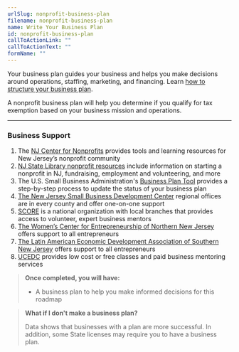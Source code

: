 ```yaml
---
urlSlug: nonprofit-business-plan
filename: nonprofit-business-plan
name: Write Your Business Plan
id: nonprofit-business-plan
callToActionLink: ""
callToActionText: ""
formName: ""
---
```


Your business plan guides your business and helps you make decisions around operations, staffing, marketing, and financing. Learn [how to structure your business plan](https://business.nj.gov/pages/create-a-business-plan).

A nonprofit business plan will help you determine if you qualify for tax exemption based on your business mission and operations.

---

### Business Support

1. The [NJ Center for Nonprofits](https://njnonprofits.org/) provides tools and learning resources for New Jersey’s nonprofit community
2. [NJ State Library nonprofit resources](https://libguides.njstatelib.org/nonprofits/home) include information on starting a nonprofit in NJ, fundraising, employment and volunteering, and more
3. The U.S. Small Business Administration's [Business Plan Tool](https://www.sba.gov/business-guide/plan-your-business/write-your-business-plan) provides a step-by-step process to update the status of your business plan
4. [The New Jersey Small Business Development Center](https://njsbdc.com/) regional offices are in every county and offer one-on-one support
5. [SCORE](https://www.score.org/) is a national organization with local branches that provides access to volunteer, expert business mentors
6. [The Women’s Center for Entrepreneurship of Northern New Jersey](https://www.wcecnj.org/) offers support to all entrepreneurs
7. [The Latin American Economic Development Association of Southern New Jersey](http://www.laeda.com/) offers support to all entrepreneurs
8. [UCEDC](https://ucedc.com/) provides low cost or free classes and paid business mentoring services

> **Once completed, you will have:**
>
> - A business plan to help you make informed decisions for this roadmap

> **What if I don't make a business plan?**
>
> Data shows that businesses with a plan are more successful. In addition, some State licenses may require you to have a business plan.
